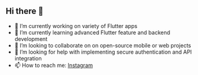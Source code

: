 ## Hi there 👋

- 🔭 I’m currently working on variety of Flutter apps
- 🌱 I’m currently learning advanced Flutter feature and backend development
- 👯 I’m looking to collaborate on on open-source mobile or web projects
- 🤔 I’m looking for help with implementing secure authentication and API integration
- 📫 How to reach me: [Instagram](https://instagram.com/adhfac)
